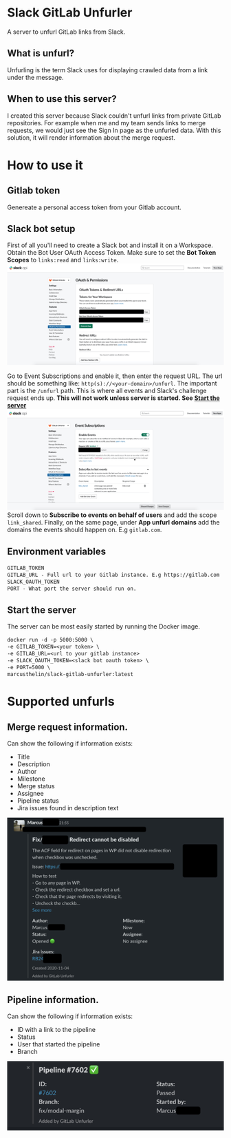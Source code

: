 # Slack GitLab Unfurler
A server to unfurl GitLab links from Slack.

## What is unfurl?
Unfurling is the term Slack uses for displaying crawled data from a link under the message.

## When to use this server?
I created this server because Slack couldn't unfurl links from private GitLab repositories. For example when me and my team sends links to merge requests, we would just see the Sign In page as the unfurled data. With this solution, it will render information about the merge request.

# How to use it
## Gitlab token
Genereate a personal access token from your Gitlab account.

## Slack bot setup
First of all you'll need to create a Slack bot and install it on a Workspace. Obtain the Bot User OAuth Access Token.
Make sure to set the **Bot Token Scopes** to `links:read` and `links:write`.
![Obtain oAuth token](./assets/images/oauth.png)

Go to Event Subscriptions and enable it, then enter the request URL. The url should be something like: `http(s)://<your-domain>/unfurl`. The important part is the `/unfurl` path. This is where all events and Slack's challenge request ends up. **This will not work unless server is started. See [Start the server](#start-the-server)
![Events](./assets/images/events.png)**
Scroll down to **Subscribe to events on behalf of users** and add the scope `link_shared`.
Finally, on the same page, under **App unfurl domains** add the domains the events should happen on. E.g `gitlab.com`.

## Environment variables
```shell
GITLAB_TOKEN
GITLAB_URL - Full url to your Gitlab instance. E.g https://gitlab.com
SLACK_OAUTH_TOKEN
PORT - What port the server should run on.
```

## Start the server
The server can be most easily started by running the Docker image.
```shell
docker run -d -p 5000:5000 \
-e GITLAB_TOKEN=<your token> \
-e GITLAB_URL=<url to your gitlab instance>
-e SLACK_OAUTH_TOKEN=<slack bot oauth token> \
-e PORT=5000 \
marcusthelin/slack-gitlab-unfurler:latest
```

# Supported unfurls
## Merge request information. 

Can show the following if information exists:
- Title
- Description
- Author
- Milestone
- Merge status
- Assignee
- Pipeline status
- Jira issues found in description text 

![Merge request](assets/images/merge_request.png)

## Pipeline information. 

Can show the following if information exists:
- ID with a link to the pipeline
- Status
- User that started the pipeline
- Branch

![Pipeline status](assets/images/pipeline.png)